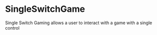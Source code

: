 SingleSwitchGame
================

Single Switch Gaming allows a user to interact with a game with a single control
